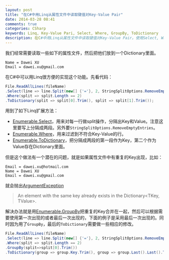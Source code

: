 ```yaml
---
layout: post
title: "在C#中用Linq从属性文件中读取键值对Key-Value Pair"
date: 2014-03-28 08:41
comments: true
categories: CSharp
keywords: Linq, Key-Value Pari, Select, Where, GroupBy, ToDictionary
description: 在C#中用Linq从属性文件中读取键值对Key-Value Pair。使用Select, Where, GroupBy, ToDictionary。
---
```


我们经常需要读取一些如下的属性文件，然后把他们放到一个Dictionary里面。
```
Name = Dawei XU
Email = dawei.xu@gmail.com
```

在C#中可以用Linq很方便的实现这个功能。先看代码：

```c#
File.ReadAllLines(fileName)
.Select(line => line.Split(new[] {'='}, 2, StringSplitOptions.RemoveEmptyEntries))
.Where(split => split.Length == 2)
.ToDictionary(split => split[0].Trim(), split => split[1].Trim());
```
用到了如下Linq扩展方法：

- [Enumerable.Select](http://msdn.microsoft.com/en-us/library/system.linq.enumerable.select.aspx)，用来对每一行做split操作，分隔出Key和Value。注意这里要写上分隔成两段。另外要`StringSplitOptions.RemoveEmptyEntries`。
- [Enumerable.Where](http://msdn.microsoft.com/en-us/library/system.linq.enumerable.where%28v=vs.110%29.aspx)，用来过滤到不符合Key-Value的行。
- [Enumerable.ToDictionary](http://msdn.microsoft.com/en-us/library/system.linq.enumerable.todictionary%28v=vs.110%29.aspx)，把分隔成两段的第一段作为Key，第二个作为Value存在Dictionary里面。


但是这个做法有一个潜在的问题，就是如果属性文件中有重复的Key出现，比如：
```
Email = dawei.xu@hotmail.com
Name = Dawei XU
Email = dawei.xu@gmail.com
```

就会抛出[ArgumentException](http://msdn.microsoft.com/en-us/library/system.argumentexception.aspx)

> An element with the same key already exists in the Dictionary<TKey, TValue>.

解决办法就是用[Enumerable.GroupBy](http://msdn.microsoft.com/en-us/library/system.linq.enumerable.groupby%28v=vs.110%29.aspx)把重复的Key合并在一起，然后可以根据需要使用第一次出现的或者最后一次出现的，下面的例子是采用最后一次出现的。同时因为用了`GroupBy`，最后的`ToDictionary`需要做一些相应的修改。

```c#
File.ReadAllLines(fileName)
.Select(line => line.Split(new[] {'='}, 2, StringSplitOptions.RemoveEmptyEntries))
.Where(split => split.Length == 2)
.GroupBy(split=>split[0].Trim())
.ToDictionary(group => group.Key.Trim(), group => group.Last().Last().Trim());
```
